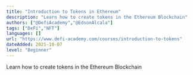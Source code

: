 ```yaml
---
title: "Introduction to Tokens in Ethereum"
description: "Learn how to create tokens in the Ethereum Blockchain"
authors: ["@DefiAcademy","@EdsonAlcala"]
tags: ["DeFi","NFT"]
languages: []
url: "https://www.defi-academy.com/courses/introduction-to-tokens"
dateAdded: 2021-10-07
level: "Beginner"
---
```


Learn how to create tokens in the Ethereum Blockchain